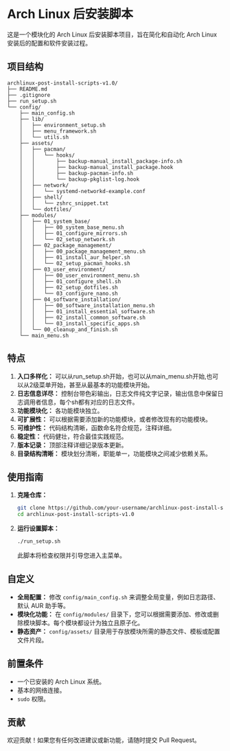 # Arch Linux 后安装脚本

这是一个模块化的 Arch Linux 后安装脚本项目，旨在简化和自动化 Arch Linux 安装后的配置和软件安装过程。

## 项目结构

```
archlinux-post-install-scripts-v1.0/
├── README.md
├── .gitignore
├── run_setup.sh
└── config/
    ├── main_config.sh
    ├── lib/
    │   ├── environment_setup.sh
    │   ├── menu_framework.sh
    │   └── utils.sh
    ├── assets/
    │   ├── pacman/
    │   │   └── hooks/
    │   │       ├── backup-manual_install_package-info.sh
    │   │       ├── backup-manual_install_package.hook
    │   │       ├── backup-pacman-info.sh
    │   │       └── backup-pkglist-log.hook
    │   ├── network/
    │   │   └── systemd-networkd-example.conf
    │   ├── shell/
    │   │   └── zshrc_snippet.txt
    │   └── dotfiles/
    ├── modules/
    │   ├── 01_system_base/
    │   │   ├── 00_system_base_menu.sh
    │   │   ├── 01_configure_mirrors.sh
    │   │   └── 02_setup_network.sh
    │   ├── 02_package_management/
    │   │   ├── 00_package_management_menu.sh
    │   │   ├── 01_install_aur_helper.sh
    │   │   └── 02_setup_pacman_hooks.sh
    │   ├── 03_user_environment/
    │   │   ├── 00_user_environment_menu.sh
    │   │   ├── 01_configure_shell.sh
    │   │   ├── 02_setup_dotfiles.sh
    │   │   └── 03_configure_nano.sh
    │   ├── 04_software_installation/
    │   │   ├── 00_software_installation_menu.sh
    │   │   ├── 01_install_essential_software.sh
    │   │   ├── 02_install_common_software.sh
    │   │   └── 03_install_specific_apps.sh
    │   └── 00_cleanup_and_finish.sh
    └── main_menu.sh
```
## 特点
1.  **入口多样化：** 可以从run_setup.sh开始，也可以从main_menu.sh开始,也可以从2级菜单开始，甚至从最基本的功能模块开始。
2.  **日志信息详尽：** 控制台带色彩输出，日志文件纯文字记录，输出信息中保留日志调用者信息，每个sh都有对应的日志文件。
3.  **功能模块化：** 各功能模块独立。
4.  **可扩展性：** 可以根据需要添加新的功能模块，或者修改现有的功能模块。
5.  **可维护性：** 代码结构清晰，函数命名符合规范，注释详细。
6.  **稳定性：** 代码健壮，符合最佳实践规范。
7.  **版本记录：** 顶部注释详细记录版本更新。
8.  **目录结构清晰：** 模块划分清晰，职能单一，功能模块之间减少依赖关系。
## 使用指南

1.  **克隆仓库：**
    ```bash
    git clone https://github.com/your-username/archlinux-post-install-scripts-v1.0.git
    cd archlinux-post-install-scripts-v1.0
    ```
2.  **运行设置脚本：**
    ```bash
    ./run_setup.sh
    ```
    此脚本将检查权限并引导您进入主菜单。

## 自定义

*   **全局配置：** 修改 `config/main_config.sh` 来调整全局变量，例如日志路径、默认 AUR 助手等。
*   **模块化功能：** 在 `config/modules/` 目录下，您可以根据需要添加、修改或删除模块脚本。每个模块都设计为独立且原子化。
*   **静态资产：** `config/assets/` 目录用于存放模块所需的静态文件、模板或配置文件片段。

## 前置条件

*   一个已安装的 Arch Linux 系统。
*   基本的网络连接。
*   `sudo` 权限。

## 贡献

欢迎贡献！如果您有任何改进建议或新功能，请随时提交 Pull Request。
